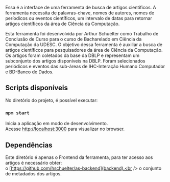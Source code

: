Essa é a interface de uma ferramenta de busca de artigos científicos. A ferramenta necessita de palavras-chave, nomes de autores, nomes de períodicos ou eventos científicos, um intervalo de datas para retornar artigos científicos da área de Ciência da Computação.

Esta ferramenta foi desenvolvida por Arthur Schuelter como Trabalho de Conclusão de Curso para o curso de Bacharelado em Ciência da Computação da UDESC. O objetivo dessa ferramenta é auxiliar a busca de artigos científicos para pesquisadores da área de Ciência da Computação. Os artigos foram coletados da base da DBLP e representam um subconjunto dos artigos disponíveis na DBLP. Foram selecionados periódicos e eventos das sub-áreas de IHC-Interação Humano Computador e BD-Banco de Dados.

## Scripts disponíveis

No diretório do projeto, é possível executar:

### `npm start`

Inicia a aplicação em modo de desenvolvimento. <br />
Acesse [http://localhost:3000](http://localhost:3000) para visualizar no browser.

## Dependências

Este diretório é apenas o Frontend da ferramenta, para ter acesso aos artigos é necessário obter: <br />
o [https://github.com/hschuelter/as-backend](backend).<br />
o conjunto de metadados dos artigos.